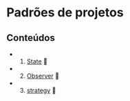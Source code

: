# Padrões de projetos

## Conteúdos

  * 1. [State](state) :file_folder:
  * 2. [Observer](observer) :file_folder:
  * 3. [strategy](strategy) :file_folder:

